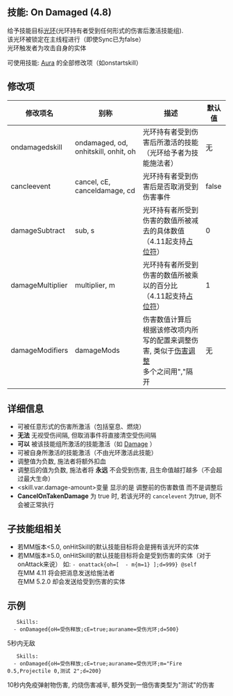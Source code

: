 技能: On Damaged (4.8)
--------------------------

给予技能目标[光环](技能/列表/Aura)(光环持有者受到任何形式的伤害后激活技能组).  
该光环被锁定在主线程进行（即使Sync已为false）  
光环触发者为攻击自身的实体

可使用技能: [Aura](/技能/列表/aura) 的全部修改项（如onstartskill）

修改项
----------

| 修改项名 | 别称    | 描述                                                                                                    | 默认值 |
|-----------|------------|----------------------------------------------------------------------------------------------------------------|---------------|
| ondamagedskill | ondamaged, od, onhitskill, onhit, oh | 光环持有者受到伤害后所激活的技能（光环给予者为技能施法者） | 无 |
| cancleevent | cancel, cE, canceldamage, cd | 光环持有者受到伤害后是否取消受到伤害事件 | false |
| damageSubtract | sub, s | 光环持有者所受到伤害的数值所被减去的具体数值（4.11起支持[占位符](/技能/占位符)） | 0 |
| damageMultiplier | multiplier, m | 光环持有者所受到伤害的数值所被乘以的百分比（4.11起支持[占位符](/技能/占位符)） | 1 |
| damageModifiers | damageMods | 伤害数值计算后<br>根据该修改项内所写的配置来调整伤害, 类似于[伤害调整](/实体/伤害调整)<br>多个之间用","隔开 | 无 |

详细信息
-------

- 可被任意形式的伤害所激活（包括窒息、燃烧）
- **无法** 无视受伤间隔, 但取消事件将直接清空受伤间隔
- **可以** 被该技能组所激活的技能激活（如 [Damage](/技能/列表/damage) ）
- 可被自身所激活的技能激活（不由光环激活此技能）
- 调整值为负数, 施法者将额外扣血
- 调整后的值为负数, 施法者将 **永远** 不会受到伤害, 且生命值越打越多（不会超过最大生命）
- <skill.var.damage-amount>变量 显示的是 调整前的伤害数值 而不是调整后
- **CancelOnTakenDamage** 为 true 时, 若该光环的 `cancelevent` 为true, 则不会被正常执行

子技能组相关
---

- 若MM版本<5.0, onHitSkill的默认技能目标将会是拥有该光环的实体  
- 若MM版本≥5.0, onHitSkill的默认技能目标将会是受到伤害的实体（对于onAttack来说） 
如: `- onattack{oh=[  - m{m=1} ];d=999} @self`  
在MM 4.11 将会把消息发送给施法者  
在MM 5.2.0 却会发送给受到伤害的实体


示例
--------

       Skills:
      - onDamaged{oH=受伤释放;cE=true;auraname=受伤光环;d=500}

5秒内无敌

       Skills:
      - onDamaged{oH=受伤释放;cE=true;auraname=受伤光环;m="Fire 0.5,Projectile 0,测试 2";d=200}

10秒内免疫弹射物伤害, 灼烧伤害减半, 额外受到一倍伤害类型为"测试"的伤害
